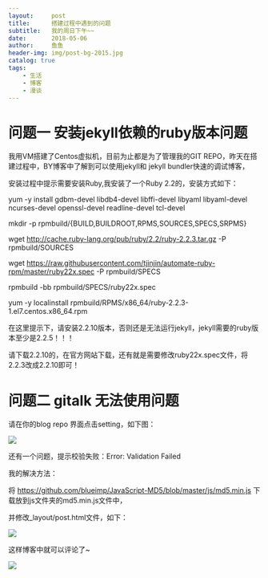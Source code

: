 ```yaml
---
layout:     post
title:      搭建过程中遇到的问题
subtitle:   我的周日下午~~ 
date:       2018-05-06
author:     鱼鱼
header-img: img/post-bg-2015.jpg
catalog: true
tags:
    - 生活
    - 博客
    - 漫谈
---
```


# 问题一 安装jekyll依赖的ruby版本问题

我用VM搭建了Centos虚拟机，目前为止都是为了管理我的GIT REPO，昨天在搭建过程中，BY博客中了解到可以使用jekyll和 jekyll bundler快速的调试博客，

安装过程中提示需要安装Ruby,我安装了一个Ruby 2.2的，安装方式如下：

yum -y install gdbm-devel libdb4-devel libffi-devel libyaml libyaml-devel ncurses-devel openssl-devel readline-devel tcl-devel

mkdir -p rpmbuild/{BUILD,BUILDROOT,RPMS,SOURCES,SPECS,SRPMS}

wget http://cache.ruby-lang.org/pub/ruby/2.2/ruby-2.2.3.tar.gz -P rpmbuild/SOURCES

wget https://raw.githubusercontent.com/tjinjin/automate-ruby-rpm/master/ruby22x.spec -P rpmbuild/SPECS

rpmbuild -bb rpmbuild/SPECS/ruby22x.spec

yum -y localinstall rpmbuild/RPMS/x86_64/ruby-2.2.3-1.el7.centos.x86_64.rpm

在这里提示下，请安装2.2.10版本，否则还是无法运行jekyll，jekyll需要的ruby版本至少是2.2.5！！！

请下载2.2.10的，在官方网站下载，还有就是需要修改ruby22x.spec文件，将2.2.3改成2.2.10即可！

# 问题二  gitalk 无法使用问题

请在你的blog repo 界面点击setting，如下图：

![](http://p8c2h15as.bkt.clouddn.com/18-5-7/47597458.jpg)

还有一个问题，提示校验失败：Error: Validation Failed

我的解决方法：

将 https://github.com/blueimp/JavaScript-MD5/blob/master/js/md5.min.js 下载放到js文件夹的md5.min.js文件中，

并修改_layout/post.html文件，如下：

![](http://p8c2h15as.bkt.clouddn.com/18-5-7/30811669.jpg)


这样博客中就可以评论了~

![](http://p8c2h15as.bkt.clouddn.com/18-5-7/18503556.jpg)





